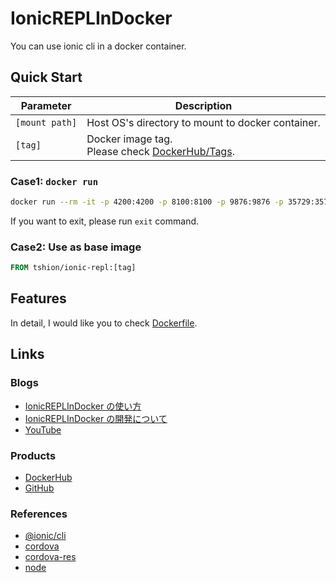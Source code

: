 # IonicREPLInDocker
You can use ionic cli in a docker container.


## Quick Start
Parameter | Description
--- | ---
```[mount path]``` | Host OS's directory to mount to docker container.
```[tag]``` | Docker image tag.<br />Please check [DockerHub/Tags].

### Case1: ```docker run```
``` bash
docker run --rm -it -p 4200:4200 -p 8100:8100 -p 9876:9876 -p 35729:35729 -p 53703:53703 -v [mount path]:/home/worker tshion/ionic-repl:[tag]
```

If you want to exit, please run ```exit``` command.

### Case2: Use as base image
``` dockerfile
FROM tshion/ionic-repl:[tag]
```


## Features
In detail, I would like you to check [Dockerfile](./Dockerfile).


## Links
### Blogs
* [IonicREPLInDocker の使い方](https://mokumokulog.netlify.app/tech/20191117110929)
* [IonicREPLInDocker の開発について](https://mokumokulog.netlify.app/tech/20191117122300)
* [YouTube](https://youtu.be/GDehLx1YTmM)

### Products
* [DockerHub]
* [GitHub]

### References
* [@ionic/cli]
* [cordova]
* [cordova-res]
* [node]


[@ionic/cli]: https://www.npmjs.com/package/@ionic/cli
[cordova]: https://www.npmjs.com/package/cordova
[cordova-res]: https://www.npmjs.com/package/cordova-res
[DockerHub]: https://hub.docker.com/r/tshion/ionic-repl/
[DockerHub/Tags]: https://hub.docker.com/r/tshion/ionic-repl/tags
[GitHub]: https://github.com/TentaShion/Dockers/IonicREPL
[node]: https://hub.docker.com/_/node/
